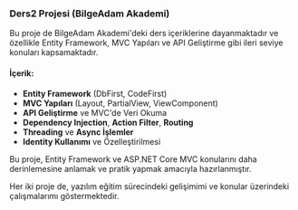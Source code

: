 ### Ders2 Projesi (BilgeAdam Akademi)

Bu proje de BilgeAdam Akademi'deki ders içeriklerine dayanmaktadır ve özellikle Entity Framework, MVC Yapıları ve API Geliştirme gibi ileri seviye konuları kapsamaktadır.

#### İçerik:

- **Entity Framework** (DbFirst, CodeFirst)
- **MVC Yapıları** (Layout, PartialView, ViewComponent)
- **API Geliştirme** ve MVC'de Veri Okuma
- **Dependency Injection**, **Action Filter**, **Routing**
- **Threading** ve **Async İşlemler**
- **Identity Kullanımı** ve Özelleştirilmesi

Bu proje, Entity Framework ve ASP.NET Core MVC konularını daha derinlemesine anlamak ve pratik yapmak amacıyla hazırlanmıştır.

Her iki proje de, yazılım eğitim sürecindeki gelişimimi ve konular üzerindeki çalışmalarımı göstermektedir.
